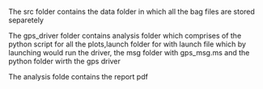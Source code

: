 The src folder contains the data folder in which all the bag files are stored separetely

The gps_driver folder contains analysis folder which comprises of the python script for all the plots,launch folder for with launch file which by launching would run the driver, the msg folder with gps_msg.ms and the python folder wirth the gps driver

The analysis folde contains the report pdf
